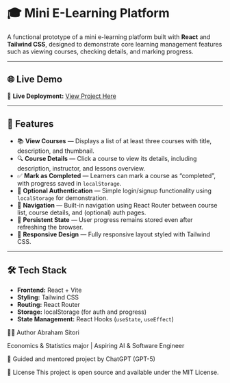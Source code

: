 # 🎓 Mini E-Learning Platform

A functional prototype of a mini e-learning platform built with **React** and **Tailwind CSS**, designed to demonstrate core learning management features such as viewing courses, checking details, and marking progress.

---

## 🌐 Live Demo

🔗 **Live Deployment:** [View Project Here](https://new-chat-ugdq.bolt.host/) 

---

## 🚀 Features

- 📚 **View Courses** — Displays a list of at least three courses with title, description, and thumbnail.  
- 🔍 **Course Details** — Click a course to view its details, including description, instructor, and lessons overview.  
- ✅ **Mark as Completed** — Learners can mark a course as “completed”, with progress saved in `localStorage`.  
- 👤 **Optional Authentication** — Simple login/signup functionality using `localStorage` for demonstration.  
- 🧭 **Navigation** — Built-in navigation using React Router between course list, course details, and (optional) auth pages.  
- 💾 **Persistent State** — User progress remains stored even after refreshing the browser.  
- 💅 **Responsive Design** — Fully responsive layout styled with Tailwind CSS.  

---

## 🛠️ Tech Stack

- **Frontend:** React + Vite  
- **Styling:** Tailwind CSS  
- **Routing:** React Router  
- **Storage:** localStorage (for auth and progress)  
- **State Management:** React Hooks (`useState`, `useEffect`)


  
👨‍💻 Author
Abraham Sitori


Economics & Statistics major | Aspiring AI & Software Engineer


🚀 Guided and mentored project by ChatGPT (GPT-5)

📝 License
This project is open source and available under the MIT License.
